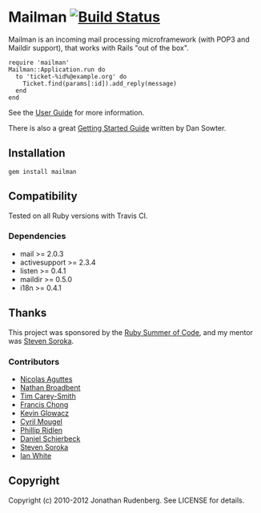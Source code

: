 # Mailman [![Build Status](https://secure.travis-ci.org/titanous/mailman.png)](https://secure.travis-ci.org/titanous/mailman)

Mailman is an incoming mail processing microframework (with POP3 and Maildir
support), that works with Rails "out of the box".

    require 'mailman'
    Mailman::Application.run do
      to 'ticket-%id%@example.org' do 
        Ticket.find(params[:id]).add_reply(message)
      end
    end

See the [User Guide](http://rubydoc.info/github/titanous/mailman/master/file/USER_GUIDE.md) for more information.

There is also a great [Getting Started Guide](http://dansowter.com/mailman-guide/) written by Dan Sowter.


## Installation

    gem install mailman

## Compatibility

Tested on all Ruby versions with Travis CI.

### Dependencies

 * mail >= 2.0.3
 * activesupport >= 2.3.4
 * listen >= 0.4.1
 * maildir >= 0.5.0
 * i18n >= 0.4.1

## Thanks

This project was sponsored by the [Ruby Summer of Code](http://rubysoc.org),
and my mentor was [Steven Soroka](http://github.com/ssoroka).

### Contributors

- [Nicolas Aguttes](http://github.com/tranquiliste)
- [Nathan Broadbent](https://github.com/ndbroadbent)
- [Tim Carey-Smith](http://github.com/halorgium)
- [Francis Chong](https://github.com/siuying)
- [Kevin Glowacz](https://github.com/kjg)
- [Cyril Mougel](http://github.com/shingara)
- [Phillip Ridlen](https://github.com/philtr)
- [Daniel Schierbeck](http://github.com/dasch)
- [Steven Soroka](http://github.com/ssoroka)
- [Ian White](http://github.com/ianwhite)


## Copyright

Copyright (c) 2010-2012 Jonathan Rudenberg. See LICENSE for details.
